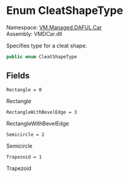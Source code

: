 # Enum CleatShapeType

Namespace: [VM.Managed.DAFUL.Car](VM.Managed.DAFUL.Car.md)  
Assembly: VMDCar.dll  

Specifies type for a cleat shape.

```csharp
public enum CleatShapeType
```

## Fields

`Rectangle = 0` 

Rectangle



`RectangleWithBevelEdge = 3` 

RectangleWithBevelEdge



`Semicircle = 2` 

Semicircle



`Trapezoid = 1` 

Trapezoid




